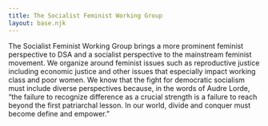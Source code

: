 ```yaml
---
title: The Socialist Feminist Working Group
layout: base.njk
---
```

The Socialist Feminist Working Group brings a more prominent feminist perspective to DSA and a socialist perspective to the mainstream feminist movement. We organize around feminist issues such as reproductive justice including economic justice and other issues that especially impact working class and poor women.
We know that the fight for democratic socialism must include diverse perspectives because, in the words of Audre Lorde, “the failure to recognize difference as a crucial strength is a failure to reach beyond the first patriarchal lesson. In our world, divide and conquer must become define and empower.”
